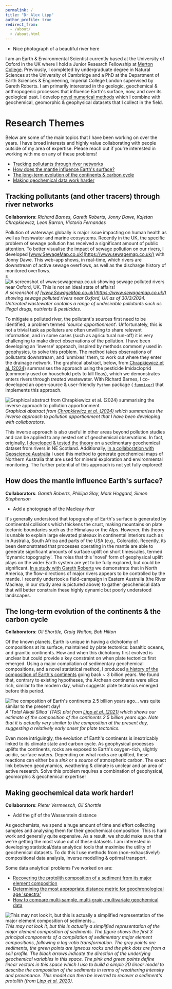 ```yaml
---
permalink: /
title: "Dr Alex Lipp"
author_profile: true
redirect_from: 
  - /about/
  - /about.html
---
```


- Nice photograph of a beautiful river here

I am an Earth & Environmental Scientist currently based at the University of Oxford in the UK where I hold a Junior Research Fellowship at [Merton College](https://www.merton.ox.ac.uk/people/alexander-lipp). Previously, I completed by undergraduate degree in Natural Sciences at the University of Cambridge and a PhD at the Department of Earth Sciences & Engineering, Imperial College London supervised by Gareth Roberts. I am primarily interested in the geologic, geochemical & anthropogenic processes that influence Earth's surface, now, and over its geological past. I develop [novel numerical methods](/software) which I combine with geochemical, geomorphic & geophysical datasets that I collect in the field. 


Research Themes
=====

Below are some of the main topics that I have been working on over the years. I have broad interests and highly value collaborating with people outside of my area of expertise. Please reach out if you're interested in working with me on any of these problems!

- [Tracking pollutants through river networks](#tracking-pollutants-and-other-tracers-through-river-networks)
- [How does the mantle influence Earth's surface?](#how-does-the-mantle-influence-earths-surface)
- [The long-term evolution of the continents & carbon cycle](#the-long-term-evolution-of-the-continents--the-carbon-cycle)
- [Making geochemical data work harder](#making-geochemical-data-work-harder)

Tracking pollutants (and other tracers) through river networks
------
**Collaborators**: *Richard Barnes, Gareth Roberts, Jonny Dawe, Kajetan Chrapkiewicz, Leon Barron, Victoria Fernandes*

Pollution of waterways globally is major issue impacting on human health as well as freshwater and marine ecosystems. Recently in the UK, the specific problem of sewage pollution has received a significant amount of public attention. To better visualise the impact of sewage pollution on our rivers, I developed [www.SewageMap.co.uk](https://www.sewagemap.co.uk/) with Jonny Dawe. This web-app shows, in real-time, which rivers are downstream of active sewage overflows, as well as the discharge history of monitored overflows.  
s
![A screenshot of www.sewagemap.co.uk showing sewage polluted rivers near Oxford, UK. This is not an ideal state of affairs!](../images/sewagemap.png)*A screenshot of [www.SewageMap.co.uk](https://www.sewagemap.co.uk/) showing sewage polluted rivers near Oxford, UK as of 30/3/2024. Untreated wastewater contains a range of undesirable pollutants such as illegal drugs, nutrients & pesticides.*

To mitigate a polluted river, the pollutant's sources first need to be identified, a problem termed '_source apportionment_'. Unfortunately, this is not a trivial task as polluters are often unwilling to share relevant information, and in some cases (such as agricultural run-off) it is very challenging to make direct observations of the pollution. I have been developing an 'inverse' approach, inspired by methods commonly used in geophysics, to solve this problem. The method takes observations of pollutants downstream, and 'unmixes' them, to work out where they enter the drainage network. The graphical abstract, below, from [Chrapkiewicz et al. (2024)](https://doi.org/10.31223/X52T22) summarises the approach using the pesticide Imidacloprid (commonly used on household pets to kill fleas), which we demonstrates enters rivers through *treated* wastewater. With Richard Barnes, I co-developed an open-source & user-friendly `Python` package (
[`funmixer`](https://github.com/r-barnes/faster-unmixer)) that implements this approach.      

![Graphical abstract from Chrapkiewicz et al. (2024) summarising the inverse approach to pollution apportionment.](../images/kajetan_graph_abs.png)*Graphical abstract from [Chrapkiewicz et al. (2024)](https://doi.org/10.31223/X52T22) which summarises the inverse approach to pollution apportionment that I have been developing with collaborators.*

This inverse approach is also useful in other areas beyond pollution studies and can be applied to any nested set of geochemical observations. In fact, originally, [I developed & tested the theory](https://doi.org/10.1029/2021GC009838) on a sedimentary geochemical dataset from rivers in NE Scotland. Additionally, [in a collaboration with Geoscience Australia](https://doi.org/10.1016/j.gexplo.2023.107174) I used this method to generate geochemical maps of Northern Australia that are used for mineral exploration and environmental monitoring. The further potential of this approach is not yet fully explored!   


How does the mantle influence Earth's surface? 
------
**Collaborators**: *Gareth Roberts, Phillipa Slay, Mark Hoggard, Simon Stephenson*

- Add a photograph of the Macleay river

It's generally understood that topography of Earth's surface is generated by continental collisions which thickens the crust, making mountains on plate tectonic boundaries such as the Himalaya or the Alps. However, this theory is unable to explain large elevated plateaux in continental interiors such as in Australia, South Africa and parts of the USA (e.g., Colorado). Recently, its been demonstrated that processes operating in the mantle are able to generate significant amounts of surface uplift on short timescales, termed 'dynamic topography'. The roles that this 'novel' form of geophysical uplift plays on the wider Earth system are yet to be fully explored, but could be significant. [In a study with Gareth Roberts](https://doi.org/10.1029/2020GL091107) we demonstrate that in North America, the flow-directions of major rivers appears to be controlled by the mantle. I recently undertook a field-campaign in Eastern Australia (the River Macleay, in our study area is pictured above) to gather geochemical data that will better constrain these highly dynamic but poorly understood landscapes.      

The long-term evolution of the continents & the carbon cycle
------
**Collaborators**: *Oli Shorttle, Craig Walton, Bob Hilton*

Of the known planets, Earth is unique in having a dichotomy of compositions at its surface, maintained by plate tectonics: basaltic oceans, and granitic continents. How and when this dichotomy first evolved is unclear but could provide a key constraint on when plate tectonics first emerged. Using a major compilation of sedimentary geochemical compositions, and a novel statistical method, I produced [a history of the composition of Earth's continents](https://doi.org/10.7185/geochemlet.2109) going back ~ 3 billion years. We found that, contrary to existing hypotheses, the Archean continents were silica rich, similar to the modern day, which suggests plate tectonics emerged before this period. 

![The composition of Earth's continents 2.5 billion years ago... was quite similar to the present day!](../images/tasplot.jpg)*A 'Total Alkali Silica' (TAS) plot from [Lipp et al. (2021)](https://doi.org/10.7185/geochemlet.2109) which shows our estimate of the composition of the continents 2.5 billion years ago. Note that it is actually very similar to the composition at the present day, suggesting a relatively early onset for plate tectonics.*

Even more intriguingly, the evolution of Earth's continents is inextricably linked to its climate state and carbon cycle. As geophysical processes uplifts the continents, rocks are exposed to Earth's oxygen-rich, slightly acidic, surface waters. Depending on what rocks are uplifted, these reactions can either be a *sink* or a *source* of atmospheric carbon. The exact link between geodynamics, weathering & climate is unclear and an area of active research. Solve this problem requires a combination of geophysical, geomorphic & geochemical expertise!

Making geochemical data work harder!
------
**Collaborators**: *Pieter Vermeesch, Oli Shorttle*
- Add the gif of the Wasserstein distance

As geochemists, we spend a huge amount of time and effort collecting samples and analysing them for their geochemical composition. This is hard work and generally quite expensive. As a result, we should make sure that we're getting the most value out of these datasets. I am interested in developing statistical/data analytical tools that maximise the utility of geochemical datasets. To do this I use methods from (non-exhaustively!) compositional data analysis, inverse modelling & optimal transport.

Some data analytical problems I've worked on are: 
- [Recovering the protolith composition of a sediment from its major element composition](https://doi.org/10.1029/2019GC008758) 
- [Determining the most appropriate distance metric for geochronological age 'spectra'](https://doi.org/10.5194/gchron-5-263-2023)
- [How to compare multi-sample, multi-grain, multivariate geochemical data](https://doi.org/10.1029/2022JF006992)

![This may not look it, but this is actually a simplified representation of the major element composition of sediments...](../images/pca_geochem.png)*This may not look it, but this is actually a simplified representation of the major element composition of sediments. The figure shows the first 3 principal components of a compilation of sedimentary major element compositions, following a log-ratio transformation. The grey points are sediments, the green points are igneous rocks and the pink dots are from a soil profile. The black arrows indicate the direction of the underlying geochemical variables in this space. The pink and green points define linear vectors in this space which I use to build a simple 2D linear model to describe the composition of the sediments in terms of weathering intensity and provenance. This model can then be inverted to recover a sediment's protolith (from [Lipp et al. 2020](https://doi.org/10.1029/2019GC008758)).*